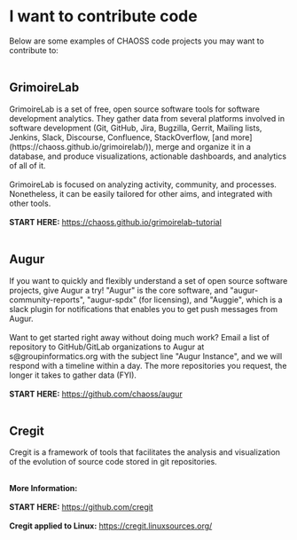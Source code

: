 <div id="code">
<h1>I want to contribute code</h1>
Below are some examples of CHAOSS code projects you may want to contribute to:
<br><br>
<h2> GrimoireLab </h2>
GrimoireLab is a set of free, open source software tools for software development analytics. They gather data from several platforms involved in software development (Git, GitHub, Jira, Bugzilla, Gerrit, Mailing lists, Jenkins, Slack, Discourse, Confluence, StackOverflow, [and more](https://chaoss.github.io/grimoirelab/)), merge and organize it in a database, and produce visualizations, actionable dashboards, and analytics of all of it.  
<br><br>
GrimoireLab is focused on analyzing activity, community, and processes. Nonetheless, it can be easily tailored for other aims, and integrated with other tools.
<br><br>
<Strong>START HERE:</strong> <a href="https://chaoss.github.io/grimoirelab-tutorial">https://chaoss.github.io/grimoirelab-tutorial</a>
<br><br>
<h2> Augur </h2>
If you want to quickly and flexibly understand a set of open source software projects, give Augur a try! "Augur" is the core software, and "augur-community-reports", "augur-spdx" (for licensing), and "Auggie", which is a slack plugin for notifications that enables you to get push messages from Augur.
<br><br>
Want to get started right away without doing much work? Email a list of repository to GitHub/GitLab organizations to Augur at s@groupinformatics.org with the subject line "Augur Instance", and we will respond with a timeline within a day. The more repositories you request, the longer it takes to gather data (FYI).
<br><br>
<Strong>START HERE:</strong> <a href="https://github.com/chaoss/augur">https://github.com/chaoss/augur</a>
<br><br>
<h2> Cregit </h2>

Cregit is a framework of tools that facilitates the analysis and visualization of the evolution of source code stored in git repositories.
<br><br>

<strong>More Information:</strong>
<br><br>
<strong>START HERE:</strong> <a href="https://github.com/cregit">https://github.com/cregit</a>
<br><br>
<strong>Cregit applied to Linux:</strong> <a href="https://cregit.linuxsources.org/">https://cregit.linuxsources.org/</a>
</div>